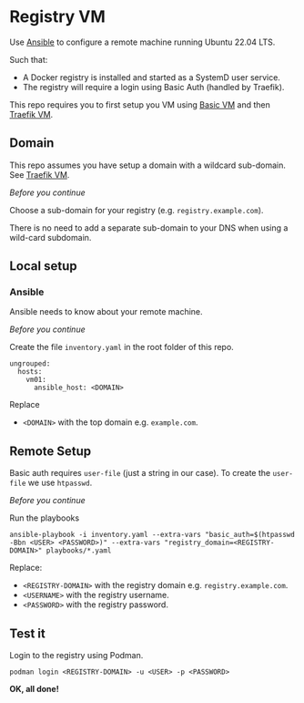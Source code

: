 # Registry VM

Use [Ansible](https://docs.ansible.com/ansible/latest/index.html) to configure a remote machine running Ubuntu 22.04 LTS.

Such that:

- A Docker registry is installed and started as a SystemD user service.
- The registry will require a login using Basic Auth (handled by Traefik).

This repo requires you to first setup you VM using [Basic VM](https://github.com/andrtell/basic-vm) and then [Traefik VM](https://github.omc/andrtell/traefik-vm). 

## Domain

This repo assumes you have setup a domain with a wildcard sub-domain. See [Traefik VM](https://github.omc/andrtell/traefik-vm).

*Before you continue*

Choose a sub-domain for your registry (e.g. `registry.example.com`).

There is no need to add a separate sub-domain to your DNS when using a wild-card subdomain.

## Local setup

### Ansible

Ansible needs to know about your remote machine.

*Before you continue*

Create the file `inventory.yaml` in the root folder of this repo.

```
ungrouped:
  hosts:
    vm01:
      ansible_host: <DOMAIN>
```

Replace 
* `<DOMAIN>` with the top domain e.g. `example.com`.

## Remote Setup

Basic auth requires `user-file` (just a string in our case). To create the `user-file` we use `htpasswd`.

*Before you continue*

Run the playbooks

```
ansible-playbook -i inventory.yaml --extra-vars "basic_auth=$(htpasswd -Bbn <USER> <PASSWORD>)" --extra-vars "registry_domain=<REGISTRY-DOMAIN>" playbooks/*.yaml
```

Replace:
* `<REGISTRY-DOMAIN>` with the registry domain e.g. `registry.example.com`.
* `<USERNAME>` with the registry username.
* `<PASSWORD>` with the registry password.

## Test it

Login to the registry using Podman.

```
podman login <REGISTRY-DOMAIN> -u <USER> -p <PASSWORD> 
```

**OK, all done!** 

